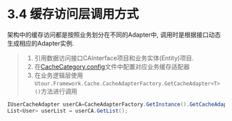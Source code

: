 # 3.4 缓存访问层调用方式
架构中的缓存访问都是按照业务划分在不同的Adapter中, 调用时是根据接口动态生成相应的Adapter实例.
>1. 引用数据访问接口CAInterface项目和业务实体(Entity)项目.
>2. 在[CacheCategory.config](../configintro/dbcategoryconfig.md)文件中配置对应业务缓存适配器
>3. 在业务逻辑层使用```Utour.Framework.Cache.CacheAdapterFactory.GetCacheAdapter<T>()```方法进行调用

  ```C#
  IUserCacheAdapter userCA=CacheAdapterFactory.GetInstance().GetCacheAdapter<IUserCacheAdapter>();
  List<User> userList = userCA.GetList();
  ```

